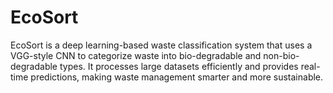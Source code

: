 # EcoSort
EcoSort is a deep learning-based waste classification system that uses a VGG-style CNN to categorize waste into bio-degradable and non-bio-degradable types. It processes large datasets efficiently and provides real-time predictions, making waste management smarter and more sustainable.
